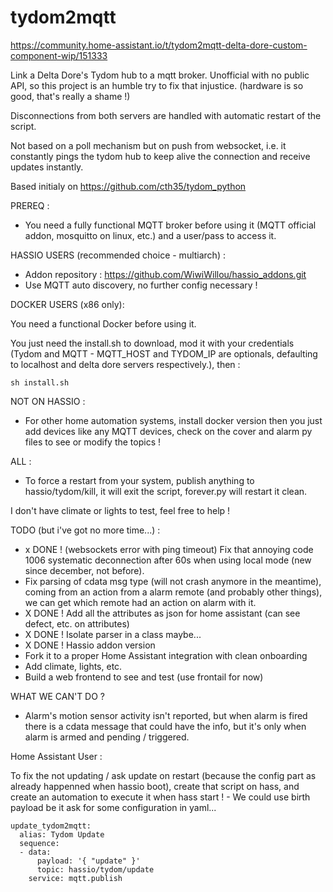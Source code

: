 # tydom2mqtt

https://community.home-assistant.io/t/tydom2mqtt-delta-dore-custom-component-wip/151333

Link a Delta Dore's Tydom hub to a mqtt broker. Unofficial with no public API, so this project is an humble try to fix that injustice. (hardware is so good, that's really a shame !)

Disconnections from both servers are handled with automatic restart of the script.

Not based on a poll mechanism but on push from websocket, i.e. it constantly pings the tydom hub to keep alive the connection and receive updates instantly.

Based initialy on https://github.com/cth35/tydom_python

PREREQ :

- You need a fully functional MQTT broker before using it (MQTT official addon, mosquitto on linux, etc.) and a user/pass to access it.

HASSIO USERS (recommended choice - multiarch) :

- Addon repository : https://github.com/WiwiWillou/hassio_addons.git
- Use MQTT auto discovery, no further config necessary ! 


DOCKER USERS (x86 only):

You need a functional Docker before using it.

You just need the install.sh to download, mod it with your credentials (Tydom and MQTT - MQTT_HOST and TYDOM_IP are optionals, defaulting to localhost and delta dore servers respectively.), then :

```
sh install.sh
```


NOT ON HASSIO :

- For other home automation systems, install docker version then you just add devices like any MQTT devices, check on the cover and alarm py files to see or modify the topics !


ALL :
- To force a restart from your system, publish anything to hassio/tydom/kill, it will exit the script, forever.py will restart it clean.

I don't have climate or lights to test, feel free to help !

TODO (but i've got no more time...) :

- x DONE ! (websockets error with ping timeout) Fix that annoying code 1006 systematic deconnection after 60s when using local mode (new since december, not before).
- Fix parsing of cdata msg type (will not crash anymore in the meantime), coming from an action from a alarm remote (and probably other things), we can get which remote had an action on alarm with it.
- X DONE ! Add all the attributes as json for home assistant (can see defect, etc. on attributes)
- X DONE ! Isolate parser in a class maybe...
- X DONE ! Hassio addon version
- Fork it to a proper Home Assistant integration with clean onboarding
- Add climate, lights, etc.
- Build a web frontend to see and test (use frontail for now)

WHAT WE CAN'T DO ?

- Alarm's motion sensor activity isn't reported, but when alarm is fired there is a cdata message that could have the info, but it's only when alarm is armed and pending / triggered.

Home Assistant User :

To fix the not updating / ask update on restart (because the config part as already happenned when hassio boot), create that script on hass, and create an automation to execute it when hass start ! - We could use birth payload be it ask for some configuration in yaml...

```
update_tydom2mqtt:
  alias: Tydom Update
  sequence:
  - data:
      payload: '{ "update" }'
      topic: hassio/tydom/update
    service: mqtt.publish
```
 
